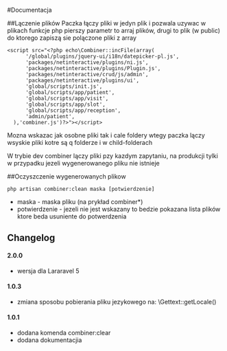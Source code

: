 #Documentacja

##Lączenie plików
Paczka łączy pliki w jedyn plik i pozwala uzywac w plikach funkcje php
pierszy parametr to arraj plików, drugi to plik (w public) do ktorego zapiszą sie polączone pliki z array

    <script src="<?php echo\Combiner::incFile(array(
          '/global/plugins/jquery-ui/i18n/datepicker-pl.js',
          'packages/netinteractive/plugins/ni.js',
          'packages/netinteractive/plugins/Plugin.js',
          'packages/netinteractive/crud/js/admin',
          'packages/netinteractive/plugins/ui',
          'global/scripts/init.js',
          'global/scripts/app/patient',
          'global/scripts/app/visit',
          'global/scripts/app/slot',
          'global/scripts/app/reception',
          'admin/patient',
      ),'combiner.js')?>"></script>

Mozna wskazac jak osobne pliki tak i cale foldery wtegy paczka lączy wsyskie pliki kotre są q folderze i w child-folderach

W trybie dev combiner lączy pliki pzy kazdym zapytaniu, na produkcji tylki w przypadku jezeli wygenerowanego pliku nie
istnieje


##Oczyszczenie wygenerowanych plikow

    php artisan combiner:clean maska [potwierdzenie]

* maska - maska pliku (na prykład combiner*)
* potwierdzenie - jezeli nie jest wskazany to bedzie pokazana lista plików ktore beda usuniente do potwerdzenia


## Changelog

#### 2.0.0
* wersja dla Lararavel 5

#### 1.0.3
* zmiana sposobu pobierania pliku jezykowego na: \Gettext::getLocale()

#### 1.0.1
* dodana komenda combiner:clear
* dodana dokumentacjia